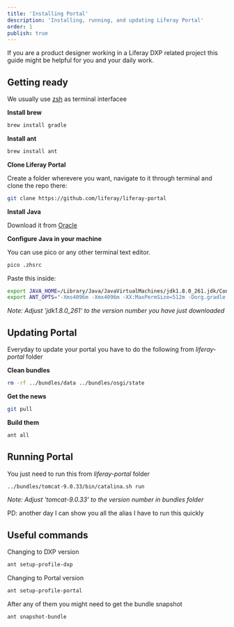 ```yaml
---
title: 'Installing Portal'
description: 'Installing, running, and updating Liferay Portal'
order: 1
publish: true
---
```


If you are a product designer working in a Liferay DXP related project this guide might be helpful for you and your daily work.

## Getting ready

We usually use [zsh](https://ohmyz.sh/) as terminal interfacee


**Install brew**

```bash
brew install gradle
```

**Install ant**

```bash
brew install ant
```

**Clone Liferay Portal**

Create a folder wherevere you want, navigate to it through terminal and clone the repo there:

```bash
git clone https://github.com/liferay/liferay-portal
```

**Install Java**

Download it from [Oracle](https://www.oracle.com/java/technologies/javase/javase-jdk8-downloads.html)

**Configure Java in your machine**

You can use pico or any other terminal text editor.

```bash
pico .zhsrc
```

Paste this inside:

```bash
export JAVA_HOME=/Library/Java/JavaVirtualMachines/jdk1.8.0_261.jdk/Contents/Home
export ANT_OPTS="-Xms4096m -Xmx4096m -XX:MaxPermSize=512m -Dorg.gradle.workers.max=11"
```

*Note: Adjust 'jdk1.8.0_261' to the version number you have just downloaded*

## Updating Portal

Everyday to update your portal you have to do the following from *liferay-portal* folder

**Clean bundles**

```bash
rm -rf ../bundles/data ../bundles/osgi/state
```

**Get the news**

```bash
git pull
```

**Build them**

```bash
ant all
```

## Running Portal

You just need to run this from *liferay-portal* folder

```bash
../bundles/tomcat-9.0.33/bin/catalina.sh run
```

*Note: Adjust 'tomcat-9.0.33' to the version number in bundles folder*

PD: another day I can show you all the alias I have to run this quickly

## Useful commands

Changing to DXP version

```bash
ant setup-profile-dxp
```

Changing to Portal version

```bash
ant setup-profile-portal
```

After any of them you might need to get the bundle snapshot

```bash
ant snapshot-bundle
```

